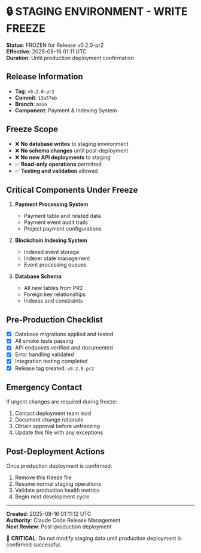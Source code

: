 # 🔒 STAGING ENVIRONMENT - WRITE FREEZE

**Status**: FROZEN for Release v0.2.0-pr2  
**Effective**: 2025-08-16 01:11 UTC  
**Duration**: Until production deployment confirmation  

## Release Information
- **Tag**: `v0.2.0-pr2`
- **Commit**: `13a57eb`
- **Branch**: `main`
- **Component**: Payment & Indexing System

## Freeze Scope
- ❌ **No database writes** to staging environment
- ❌ **No schema changes** until post-deployment
- ❌ **No new API deployments** to staging
- ✅ **Read-only operations** permitted
- ✅ **Testing and validation** allowed

## Critical Components Under Freeze
1. **Payment Processing System**
   - Payment table and related data
   - Payment event audit trails
   - Project payment configurations

2. **Blockchain Indexing System**
   - Indexed event storage
   - Indexer state management
   - Event processing queues

3. **Database Schema**
   - All new tables from PR2
   - Foreign key relationships
   - Indexes and constraints

## Pre-Production Checklist
- [x] Database migrations applied and tested
- [x] All smoke tests passing
- [x] API endpoints verified and documented
- [x] Error handling validated
- [x] Integration testing completed
- [x] Release tag created: `v0.2.0-pr2`

## Emergency Contact
If urgent changes are required during freeze:
1. Contact deployment team lead
2. Document change rationale
3. Obtain approval before unfreezing
4. Update this file with any exceptions

## Post-Deployment Actions
Once production deployment is confirmed:
1. Remove this freeze file
2. Resume normal staging operations
3. Validate production health metrics
4. Begin next development cycle

---
**Created**: 2025-08-16 01:11:12 UTC  
**Authority**: Claude Code Release Management  
**Next Review**: Post-production deployment  

🚨 **CRITICAL**: Do not modify staging data until production deployment is confirmed successful.